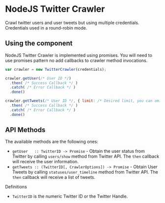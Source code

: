 # NodeJS Twitter Crawler

Crawl twitter users and user tweets but using multiple credentials. Credentials
used in a round-robin mode.

## Using the component

NodeJS Twitter Crawler is implemented using promises. You will need to use promises
pattern no add callbacks to crawler method invocations.

```JavaScript
var crawler = new TwitterCrawler(credentials);

crawler.getUser(/* User ID */)
  .then( /* Success Callback */ )
  .catch( /* Error Callback */ )
  .done()

crawler.getTweets(/* User ID */, { limit: /* Desired limit, you can omit this */ })
  .then( /* Success Callback */ )
  .catch( /* Error Callback */ )
  .done()
```

## API Methods

The available methods are the following ones:
  - `getUser   :: TwitterID -> Promise` - Obtain the user status from Twitter by calling `users/show` method from Twitter API. The `then` callback will receive the user information.
  - `getTweets :: (TwitterID[, CrawlerOptions]) -> Promise` - Obtain User Tweets by calling `statuses/user_timeline` method from Twitter API. The `then` callback will receive a list of tweets.


Definitions
  - `TwitterID` is the numeric Twitter ID or the Twitter Handle.
